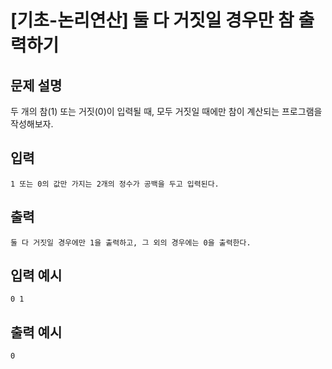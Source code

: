 # [기초-논리연산] 둘 다 거짓일 경우만 참 출력하기

## 문제 설명
두 개의 참(1) 또는 거짓(0)이 입력될 때,
모두 거짓일 때에만 참이 계산되는 프로그램을 작성해보자.

## 입력
	1 또는 0의 값만 가지는 2개의 정수가 공백을 두고 입력된다.
## 출력
	둘 다 거짓일 경우에만 1을 출력하고, 그 외의 경우에는 0을 출력한다.

## 입력 예시
	0 1
## 출력 예시
	0